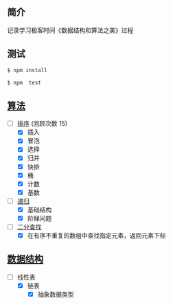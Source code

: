 ## 简介

记录学习极客时间《数据结构和算法之美》过程

## 测试

```sh
$ npm install

$ npm  test
```

## [算法](./algorithm)

- [ ] [排序](./algorithm/排序) (回顾次数 15)
  - [x] 插入
  - [x] 冒泡
  - [x] 选择
  - [x] 归并
  - [x] 快排
  - [x] 桶
  - [x] 计数
  - [x] 基数
- [ ] [递归](./algorithm/递归)
  - [x] 基础结构
  - [x] 阶梯问题
- [ ] [二分查找](./algorithm/二分查找)
  - [x] 在有序不重复的数组中查找指定元素，返回元素下标

## [数据结构](./dataStructure)

- [ ] 线性表
  - [x] 链表
    - [x] 抽象数据类型
